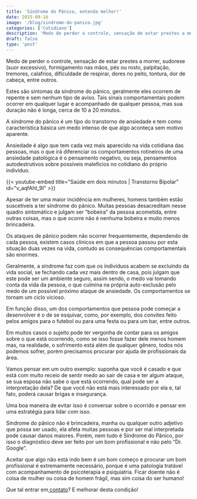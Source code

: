 ```yaml
---
title: 'Síndrome do Pânico, entenda melhor!'
date: 2015-09-16
image: '/blog/sindrome-do-panico.jpg'
categories: ['Cotidiano']
description: 'Medo de perder o controle, sensação de estar prestes a morrer, sudorese (suor excessivo), formigamento nas mãos...podem ser sintomas da Síndrome do Pânico'
draft: false
type: 'post'
---
```


Medo de perder o controle, sensação de estar prestes a morrer, sudorese (suor excessivo), formigamento nas mãos, pés ou rosto, palpitação, tremores, calafrios, dificuldade de respirar, dores no peito, tontura, dor de cabeça, entre outros.

Estes são sintomas da síndrome do pânico, geralmente eles ocorrem de repente e sem nenhum tipo de aviso. Tais sinais comportamentais podem ocorrer em qualquer lugar e acompanhado de qualquer pessoa, mas sua duração não é longa, cerca de 10 a 20 minutos.

A síndrome do pânico é um tipo do transtorno de ansiedade e tem como característica básica um medo intenso de que algo aconteça sem motivo aparente.

Ansiedade é algo que tem cada vez mais aparecido na vida cotidiana das pessoas, mas o que irá diferenciar os comportamentos rotineiros de uma ansiedade patológica é o pensamento negativo, ou seja, pensamentos autodestrutivos sobre possíveis malefícios no cotidiano do próprio indivíduo.

{{< youtube-embed title="Saúde em dois minutos | Transtorno Bipolar" id="v_aqfAht_9I" >}}

Apesar de ter uma maior incidência em mulheres, homens também estão suscetíveis a ter síndrome do pânico. Muitas pessoas desacreditam nesse quadro sintomático e julgam ser “bobeira” da pessoa acometida, entre outras coisas, mas o que ocorre não é nenhuma bobeira e muito menos brincadeira.

Os ataques de pânico podem não ocorrer frequentemente, dependendo de cada pessoa, existem casos clínicos em que a pessoa passou por esta situação duas vezes na vida, contudo as consequências comportamentais são enormes.

Geralmente, a síndrome faz com que os indivíduos acabem se excluindo da vida social, se fechando cada vez mais dentro de casa, pois julgam que este pode ser um ambiente seguro, assim sendo, o medo vai tomando conta da vida da pessoa, o que culmina na própria auto-exclusão pelo medo de um possível próximo ataque de ansiedade. Os comportamentos se tornam um ciclo vicioso.

Em função disso, um dos comportamentos que pessoa pode começar a desenvolver é o de se esquivar, como, por exemplo, dos convites feito pelos amigos para o futebol ou para uma festa ou para um bar, entre outros.

Em muitos casos o sujeito pode ter vergonha de contar para os amigos sobre o que está ocorrendo, como se isso fosse fazer dele menos homem mas, na realidade, o sofrimento está além de qualquer gênero, todos nós podemos sofrer, porém precisamos procurar por ajuda de profissionais da área.

Vamos pensar em um outro exemplo: suponha que você é casado e que está com muito receio de sentir medo ao sair de casa e ter algum ataque, se sua esposa não sabe o que está ocorrendo, qual pode ser a interpretação dela? De que você não está mais interessado por ela e, tal fato, poderá causar brigas e insegurança.

Uma boa maneira de evitar isso é conversar sobre o ocorrido e pensar em uma estratégia para lidar com isso.

Síndrome do pânico não é brincadeira, manha ou qualquer outro adjetivo que possa ser usado, ela afeta muitas pessoas e por ser mal interpretada pode causar danos maiores. Porém, nem tudo é Síndrome do Pânico, por isso o diagnóstico deve ser feito por um bom profissional e não pelo “Dr. Google”.

Aceitar que algo não está indo bem é um bom começo e procurar um bom profissional é extremamente necessário, porque é uma patologia tratável com acompanhamento de psicoterapia e psiquiatria. Ficar doente não é coisa de mulher ou coisa de homem frágil, mas sim coisa do ser humano!

Que tal entrar em[ contato](/contato/)? E melhorar desta condição!
